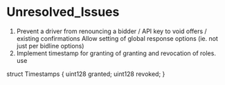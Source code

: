 # Unresolved_Issues

1. Prevent a driver from renouncing a bidder / API key to void offers / existing confirmations
Allow setting of global response options (ie. not just per bidline options)
2. Implement timestamp for granting of granting and revocation of roles. use

struct Timestamps {
  uint128 granted;
  uint128 revoked;
}